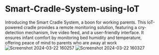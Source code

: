 # Smart-Cradle-System-using-IoT
 Introducing the Smart Cradle System, a boon for working parents. This IoT-powered cradle provides a remote monitoring solution, featuring a cry-detection mechanism, live video feed, and a user-friendly interface. It ensures infant comfort by monitoring bed humidity and temperature, offering peace of mind to parents who are away at work
 ![Screenshot 2024-03-22 160257](https://github.com/induroyal50/Smart-Cradle-System-using-IoT/assets/164609266/2cdf93d8-1481-45c4-9486-26ac2bcb6f56)
![Screenshot 2024-03-22 160327](https://github.com/induroyal50/Smart-Cradle-System-using-IoT/assets/164609266/d10bf316-702d-474f-85dc-84d8e68d9cbc)
